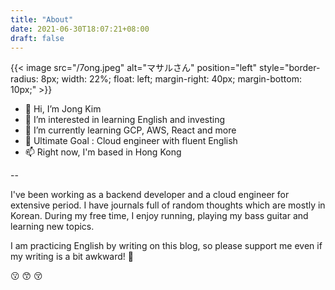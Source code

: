 ```yaml
---
title: "About"
date: 2021-06-30T18:07:21+08:00
draft: false
---
```


{{< image src="/7ong.jpeg" alt="マサルさん" position="left" style="border-radius: 8px; width: 22%; float: left; margin-right: 40px; margin-bottom: 10px;" >}}

- 👋 Hi, I’m Jong Kim
- 👀 I’m interested in learning English and investing
- 🌱 I’m currently learning GCP, AWS, React and more
- 🎯 Ultimate Goal : Cloud engineer with fluent English
- 📫 Right now, I'm based in Hong Kong

--

I've been working as a backend developer and a cloud engineer for extensive period. 
I have journals full of random thoughts which are mostly in Korean.
During my free time, I enjoy running, playing my bass guitar and learning new topics.

I am practicing English by writing on this blog, so please support me even if my writing is a bit awkward! 🙏

😗 😙 😚